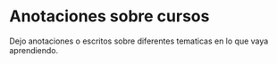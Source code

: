 # Anotaciones sobre cursos

Dejo anotaciones o escritos sobre diferentes tematicas en lo que vaya aprendiendo.
